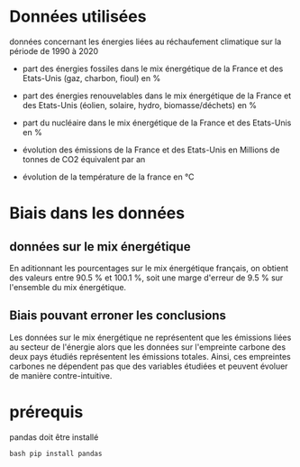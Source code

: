 # Données utilisées

données concernant les énergies liées au réchaufement climatique sur la période de 1990 à 2020

* part des énergies fossiles dans le mix énergétique de la France et des Etats-Unis (gaz, charbon, fioul) en %

* part des énergies renouvelables dans le mix énergétique de la France et des Etats-Unis (éolien, solaire, hydro, biomasse/déchets) en %

* part du nucléaire dans le mix énergétique de la France et des Etats-Unis en %

* évolution des émissions de la France et des Etats-Unis en Millions de tonnes de CO2 équivalent par an

* évolution de la température de la france en °C


# Biais dans les données

## données sur le mix énergétique

En aditionnant les pourcentages sur le mix énergétique français, on obtient des valeurs entre 90.5 % et 100.1 %, soit une marge d'erreur de 9.5 % sur l'ensemble du mix énergétique.

## Biais pouvant erroner les conclusions

Les données sur le mix énergétique ne représentent que les émissions liées au secteur de l'énergie alors que les données sur l'empreinte carbone des deux pays étudiés représentent les émissions totales. Ainsi, ces empreintes carbones ne dépendent pas que des variables étudiées et peuvent évoluer de manière contre-intuitive.

# prérequis

pandas doit être installé

```bash pip install pandas ```